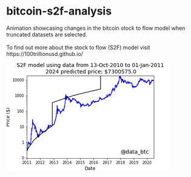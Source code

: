 # bitcoin-s2f-analysis

<p>Animation showcasing changes in the bitcoin stock to flow model when truncated datasets are selected.<br> 
  <br>
  To find out more about the stock to flow (S2F) model visit https://100trillionusd.github.io/
</p>

<img src="stock2flowmodel.gif" />
